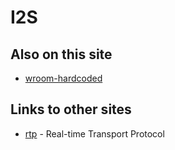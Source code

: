 # I2S

## Also on this site

* [wroom-hardcoded](wroom-hardcoded)

## Links to other sites

* [rtp](https://sourceforge.net/projects/rtp-lib/) - Real-time Transport Protocol
